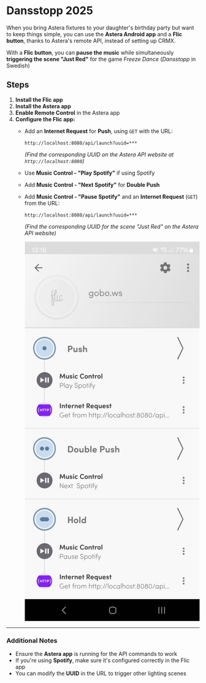 # Dansstopp 2025

When you bring Astera fixtures to your daughter's birthday party but want to keep things simple, you can use the **Astera Android app** and a **Flic button**, thanks to Astera's remote API, instead of setting up CRMX.  

With a **Flic button**, you can **pause the music** while simultaneously **triggering the scene "Just Red"** for the game *Freeze Dance* (*Dansstopp* in Swedish)  

## Steps  

1. **Install the Flic app**  
2. **Install the Astera app**  
3. **Enable Remote Control** in the Astera app  
4. **Configure the Flic app:**  
   - Add an **Internet Request** for **Push**, using `GET` with the URL:  
     ```plaintext
     http://localhost:8080/api/launch?uuid=***
     ```
     *(Find the corresponding UUID on the Astera API website at `http://localhost:8080`)*  
   - Use **Music Control - "Play Spotify"** if using Spotify  
   - Add **Music Control - "Next Spotify"** for **Double Push** 
   - Add **Music Control - "Pause Spotify"** and an **Internet Request** (`GET`) from the URL:  
     ```plaintext
     http://localhost:8080/api/launch?uuid=***
     ```
     *(Find the corresponding UUID for the scene "Just Red" on the Astera API website)*

     ![Astera Flic Button Setup](dansstopp-2025.jpg)  

---

### Additional Notes  
- Ensure the **Astera app** is running for the API commands to work
- If you're using **Spotify**, make sure it's configured correctly in the Flic app
- You can modify the **UUID** in the URL to trigger other lighting scenes

